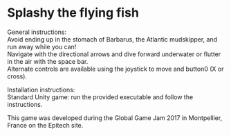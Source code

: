 # Splashy the flying fish

General instructions:  
Avoid ending up in the stomach of Barbarus, the Atlantic mudskipper, and run away while you can!  
Navigate with the directional arrows and dive forward underwater or flutter in the air with the space bar.  
Alternate controls are available using the joystick to move and button0 (X or cross).

Installation instructions:  
Standard Unity game: run the provided executable and follow the instructions.

This game was developed during the Global Game Jam 2017 in Montpellier, France on the Epitech site.